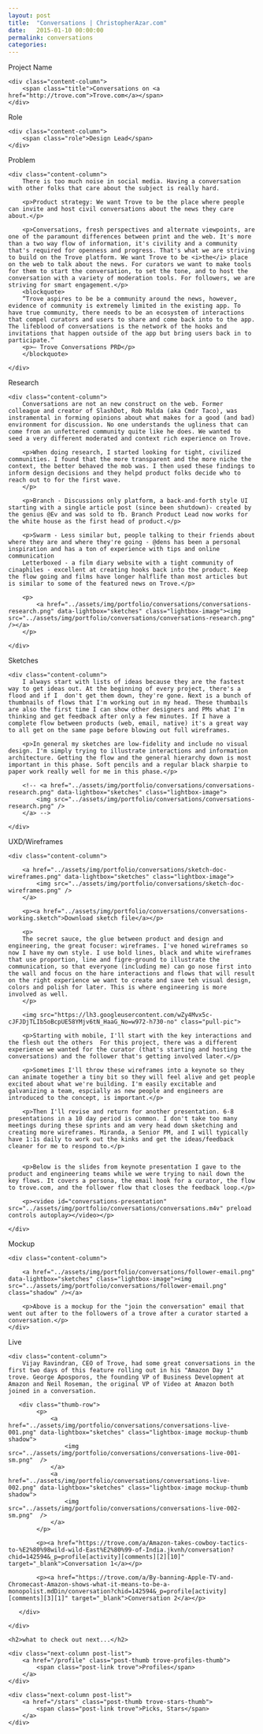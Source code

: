 ```yaml
---
layout: post
title:  "Conversations | ChristopherAzar.com"
date:   2015-01-10 00:00:00
permalink: conversations
categories:
---
```


<!-- Begin Hero Row -->
<div class="hero row trove-conversations-hero">
</div>

<!-- Begin Title Row -->
<div class="row title">
    <div class="label-column">
        <div>Project Name</div>
    </div>

    <div class="content-column">
        <span class="title">Conversations on <a href="http://trove.com">Trove.com</a></span>
    </div>
</div>

<!-- Begin Role Row -->
<div class="row role">
    <div class="label-column">
        <div>Role</div>
    </div>

    <div class="content-column">
        <span class="role">Design Lead</span>
    </div>
</div>



<!-- Begin Problem Row -->
<div class="row problem">
    <div class="label-column">
        Problem
    </div>

    <div class="content-column">
        There is too much noise in social media. Having a conversation with other folks that care about the subject is really hard.

        <p>Product strategy: We want Trove to be the place where people can invite and host civil conversations about the news they care about.</p>

        <p>Conversations, fresh perspectives and alternate viewpoints, are one of the paramount differences between print and the web. It's more than a two way flow of information, it's civility and a community that's required for openness and progress. That's what we are striving to build on the Trove platform. We want Trove to be <i>the</i> place on the web to talk about the news. For curators we want to make tools for them to start the conversation, to set the tone, and to host the conversation with a variety of moderation tools. For followers, we are striving for smart engagement.</p>
        <blockquote>
        “Trove aspires to be be a community around the news, however, evidence of community is extremely limited in the existing app. To have true community, there needs to be an ecosystem of interactions that compel curators and users to share and come back into to the app. The lifeblood of conversations is the network of the hooks and invitations that happen outside of the app but bring users back in to participate.”
        <p>— Trove Conversations PRD</p>
        </blockquote>

    </div>
</div>

<!-- Begin Research Row -->
<div class="row research">
    <div class="label-column">
        Research
    </div>

    <div class="content-column">
        Conversations are not an new construct on the web. Former colleague and creator of SlashDot, Rob Malda (aka Cmdr Taco), was instramental in forming opinions about what makes for a good (and bad) environment for discussion. No one understands the ugliness that can come from an unfettered community quite like he does. We wanted to seed a very different moderated and context rich experience on Trove.

        <p>When doing research, I started looking for tight, civilized communities. I found that the more transparent and the more niche the context, the better behaved the mob was. I then used these findings to inform design decisions and they helpd product folks decide who to reach out to for the first wave.
        </p>

        <p>Branch - Discussions only platform, a back-and-forth style UI starting with a single article post (since been shutdown)- created by the genius @Ev and was sold to fb. Branch Product Lead now works for the white house as the first head of product.</p>

        <p>Swarm - Less similar but, people talking to their friends about where they are and where they're going - @dens has been a personal inspiration and has a ton of experience with tips and online communication
        Letterboxed - a film diary website with a tight community of cinaphiles - excellent at creating hooks back into the product. Keep the flow going and films have longer halflife than most articles but is similar to some of the featured news on Trove.</p>

        <p>
            <a href="../assets/img/portfolio/conversations/conversations-research.png" data-lightbox="sketches" class="lightbox-image"><img src="../assets/img/portfolio/conversations/conversations-research.png" /></a>
        </p>

    </div>
</div>

<!-- Begin Sketches Row -->
<div class="row sketches">
    <div class="label-column">
        Sketches
    </div>

    <div class="content-column">
        I always start with lists of ideas because they are the fastest way to get ideas out. At the beginning of every project, there's a flood and if I  don't get them down, they're gone. Next is a bunch of thumbnails of flows that I'm working out in my head. These thumbails are also the first time I can show other designers and PMs what I'm thinking and get feedback after only a few minutes. If I have a complete flow between products (web, email, native) it's a great way to all get on the same page before blowing out full wireframes.

        <p>In general my sketches are low-fidelity and include no visual design. I'm simply trying to illustrate interactions and information architecture. Getting the flow and the general hierarchy down is most important in this phase. Soft pencils and a regular black sharpie to paper work really well for me in this phase.</p>

        <!-- <a href="../assets/img/portfolio/conversations/conversations-research.png" data-lightbox="sketches" class="lightbox-image">
            <img src="../assets/img/portfolio/conversations/conversations-research.png" />
        </a> -->

    </div>
</div>

<!-- Begin UX row -->
<div class="row Rx">
    <div class="label-column">
        UXD/Wireframes
    </div>

    <div class="content-column">

        <a href="../assets/img/portfolio/conversations/sketch-doc-wireframes.png" data-lightbox="sketches" class="lightbox-image">
            <img src="../assets/img/portfolio/conversations/sketch-doc-wireframes.png" />
        </a>

        <p><a href="../assets/img/portfolio/conversations/conversations-working.sketch">Download sketch file</a></p>

        <p>
        The secret sauce, the glue between product and design and engineering, the great focuser: wireframes. I've honed wireframes so now I have my own style. I use bold lines, black and white wireframes that use proportion, line and figre-ground to illustrate the communication, so that everyone (including me) can go nose first into the wall and focus on the hare interactions and flows that will result on the right experience we want to create and save teh visual design, colors and polish for later. This is where engineering is more involved as well.
        </p>

        <img src="https://lh3.googleusercontent.com/wZy4Mvx5c-cJFJDjTLIb5oBcpUE58YMjv6tN_HaaG_No=w972-h730-no" class="pull-pic">

        <p>Starting with mobile, I'll start with the key interactions and the flesh out the others  For this project, there was a different experience we wanted for the curator (that's starting and hosting the conversations) and the follower that's getting involved later.</p>

        <p>Sometimes I'll throw these wireframes into a keynote so they can animate together a tiny bit so they will feel alive and get people excited about what we're building. I'm easily excitable and galvanizing a team, espcially as new people and engineers are introduced to the concept, is important.</p>

        <p>Then I'll revise and return for another presentation. 6-8 presentations in a 10 day period is common. I don't take too many meetings during these sprints and am very head down sketching and creating more wireframes. Miranda, a Senior PM, and I will typically have 1:1s daily to work out the kinks and get the ideas/feedback cleaner for me to respond to.</p>


        <p>Below is the slides from keynote presentation I gave to the product and engineering teams while we were trying to nail down the key flows. It covers a persona, the email hook for a curator, the flow to trove.com, and the follower flow that closes the feedback loop.</p>

        <p><video id="conversations-presentation" src="../assets/img/portfolio/conversations/conversations.m4v" preload controls autoplay></video></p>

    </div>
</div>

<!-- Begin Mockup Row -->
<div class="row mockup">
    <div class="label-column">
        Mockup
    </div>

    <div class="content-column">

        <a href="../assets/img/portfolio/conversations/follower-email.png" data-lightbox="sketches" class="lightbox-image"><img src="../assets/img/portfolio/conversations/follower-email.png" class="shadow" /></a>

        <p>Above is a mockup for the "join the conversation" email that went out after to the followers of a trove after a curator started a conversation.</p>
    </div>
</div>

<!-- Begin Live Row -->
<div class="row live">
    <div class="label-column">
        Live
    </div>

    <div class="content-column">
        Vijay Ravindran, CEO of Trove, had some great conversations in the first two days of this feature rolling out in his "Amazon Day 1" trove. George Aposporos, the founding VP of Business Development at Amazon and Neil Roseman, the original VP of Video at Amazon both joined in a conversation.

       <div class="thumb-row">
            <p>
                <a href="../assets/img/portfolio/conversations/conversations-live-001.png" data-lightbox="sketches" class="lightbox-image mockup-thumb shadow">
                    <img src="../assets/img/portfolio/conversations/conversations-live-001-sm.png"  />
                </a>
                <a href="../assets/img/portfolio/conversations/conversations-live-002.png" data-lightbox="sketches" class="lightbox-image mockup-thumb shadow">
                    <img src="../assets/img/portfolio/conversations/conversations-live-002-sm.png"  />
                </a>
            </p>

            <p><a href="https://trove.com/a/Amazon-takes-cowboy-tactics-to-%E2%80%98wild-wild-East%E2%80%99-of-India.jkvnh/conversation?chid=142594&_p=profile[activity][comments][2][10]" target="_blank">Conversation 1</a></p>

            <p><a href="https://trove.com/a/By-banning-Apple-TV-and-Chromecast-Amazon-shows-what-it-means-to-be-a-monopolist.mdDin/conversation?chid=142594&_p=profile[activity][comments][3][1]" target="_blank">Conversation 2</a></p>

       </div>

    </div>
</div>

<!-- Begin Next Row -->
<div class="row next">

    <h2>what to check out next...</h2>

    <div class="next-column post-list">
        <a href="/profile" class="post-thumb trove-profiles-thumb">
            <span class="post-link trove">Profiles</span>
        </a>
    </div>

    <div class="next-column post-list">
        <a href="/stars" class="post-thumb trove-stars-thumb">
            <span class="post-link trove">Picks, Stars</span>
        </a>
    </div>
</div>
